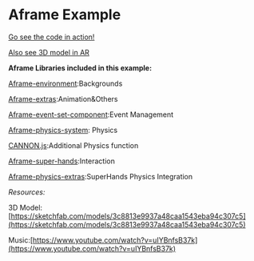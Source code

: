 # Aframe Example 

[Go see the code in action!](https://geli25.github.io/aframe_example/)

[Also see 3D model in AR](https://geli25.github.io/aframe_example/ar-example.html)



**Aframe Libraries included in this example:**

[Aframe-environment](https://github.com/feiss/aframe-environment-component):Backgrounds

[Aframe-extras](https://github.com/donmccurdy/aframe-extras):Animation&Others

[Aframe-event-set-component](https://github.com/ngokevin/kframe/tree/master/components/event-set):Event Management

[Aframe-physics-system](https://github.com/donmccurdy/aframe-physics-system): Physics

[CANNON.js](https://github.com/schteppe/cannon.js/wiki/Hello-Cannon.js!):Additional Physics function

[Aframe-super-hands](https://github.com/wmurphyrd/aframe-super-hands-component):Interaction

[Aframe-physics-extras](https://github.com/wmurphyrd/aframe-physics-extras):SuperHands Physics Integration



*Resources:*

3D Model:[https://sketchfab.com/models/3c8813e9937a48caa1543eba94c307c5](https://sketchfab.com/models/3c8813e9937a48caa1543eba94c307c5)

Music:[https://www.youtube.com/watch?v=uIYBnfsB37k](https://www.youtube.com/watch?v=uIYBnfsB37k)
